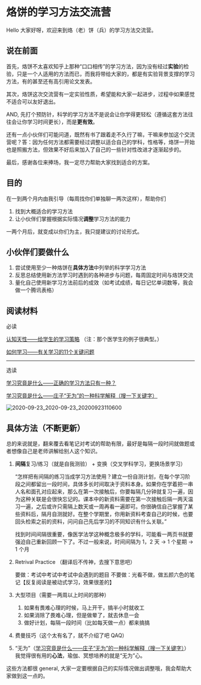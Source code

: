 # 烙饼的学习方法交流营

Hello 大家好呀，欢迎来到烙（老）饼（兵）的学习方法交流营。

## 说在前面

首先，烙饼不太喜欢知乎上那种“口口相传”的学习方法，因为没有经过**实验**的检验，只是一个人适用的方法而已，而我将带给大家的，都是有实验背景支撑的学习方法，有的甚至还有高引用论文发表。

其次，烙饼这次交流营有一定实验性质，希望能和大家一起进步，过程中如果感觉不适合可以友好退出。

AND, 先打个预防针，科学的学习方法不是说会让你学得更轻松（遵循这套方法往往会让你学习时间更长），而是**更有效**。

还有一点小伙伴们可能问道，既然有书了跟着走不久行了嘛，干嘛来参加这个交流营呢？答：因为任何方法都需要经过调整以适合自己的学科，性格等，烙饼一开始也是照搬方法，但效果不好后来加入了自己的一些针对性改进才逐渐起步的。

最后，感谢各位来捧场，我一定尽力帮助大家找到适合的方案。

## 目的

在一到两个月内由我引导（每周找你们单独聊一两次这样），帮助你们

1. 找到大概适合的学习方法
2. 让小伙伴们掌握根据实际情况**调整**学习方法的能力

一两个月后，就变成以你们为主，我只提建议的讨论形式。

## 小伙伴们要做什么

1. 尝试使用至少一种烙饼在**具体方法**中列举的科学学习方法
2. 反思总结使用新方法学习时遇到的各种进步与问题，每周固定时间与烙饼交流
3. 量化自己使用新学习方法前后的成效（如考试成绩，每日记忆单词数等，我会做一个腾讯表格）

## 阅读材料

必读

[认知天性——给学生的学习策略](http://reader.epubee.com/books/mobile/92/920de4a0b8e5beaa84774b64958dddb6/text00021.html) （注：那个医学生的例子很典型。）

[如何学习——有关学习的11个关键问题](http://reader.epubee.com/books/mobile/ac/ac4138e50374a15d9ef4e6d51f8eae1a/text00022.html#pos2_2)

---

选读

[学习究竟是什么——正确的学习方法只有一种？](https://www.ljsw.io/knowl/article/0S.html)

[学习究竟是什么——庄子“无为”的一种科学解释（搜一下关键字）](http://reader.epubee.com/books/mobile/26/264084206d67b1cfbbe5b9a5670c7476/text00002.html)

![2020-09-23_2020-09-23_20200923110600](https://cdn.jsdelivr.net/gh/Zi-Yi-ZHANG/Images@master/Picgo/2020-09-23_2020-09-23_20200923110600.png)

## 具体方法（不断更新）

总的来说就是，翻来覆去看笔记对考试的帮助有限，最好是每隔一段时间就做题或者想像自己是老师讲解给别人这个知识。

1. **间隔**复习/练习（就是自我测验） + 变换（交叉学科学习，更换场景学习）

	“怎样把有间隔的练习当成学习方法使用？建立一份自测计划，在每个学习阶段之间都留出一段时间，具体多长时间取决于资料本身。如果你在学着把一串人名和面孔对应起来，那么在第一次接触后，你要每隔几分钟就复习一遍，因为这种关联是会很快忘记的。课本中的新资料需要在第一次接触后隔一两天温习一遍，之后或许只需隔上数天或一周再看一遍即可。你很确信自己掌握了某些资料后，隔月自测就好。在整个学期里，你用新资料考查自己的时候，也要回头检索之前的资料，问问自己先后学习的不同知识有什么关联。”

	找到时间间隔很重要，像医学法学这种概念极多的学科，可能看一两页书就要强迫自己重新回顾一下了。不过一般来说，时间间隔为 1，2 天 -> 1 个星期 -> 1 个月

1. Retrival Practice （翻译后不传神，去搜下意思吧）

	要做：考试中考试中考试中会遇到的题目
	不要做：光看不做，做五颜六色的笔记【反复阅读是被动式学习，效果很差的】

3. 大型项目（需要一两周以上时间的那种）
	1. 如果有畏难心理的时候，马上开干，搞半小时就收工
	2. 如果消除了畏难心理，但是做晕了，就去休息一会
	3. 做好计划，每隔一段时间（比如每天做一点）都来搞搞
	
4. 费曼技巧（这个太有名了，就不介绍了吧 QAQ）

5. “无为”（[学习究竟是什么——庄子“无为”的一种科学解释（搜一下关键字）](http://reader.epubee.com/books/mobile/26/264084206d67b1cfbbe5b9a5670c7476/text00002.html)）
   我觉得很有用的**心法**，瑜伽、冥想培养的就是“无为”心。

这些方法都很 general, 大家一定要根据自己的实际情况做出调整哦，我会帮助大家做到这一点的。